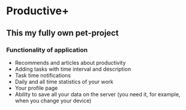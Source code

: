 # Productive+

## This my fully own pet-project

### Functionality of application

* Recommends and articles about productivity
* Adding tasks with time interval and description
* Task time notifications
* Daily and all time statistics of your work
* Your profile page
* Ability to save all your data on the server (you need it, for example, when you change your device)

